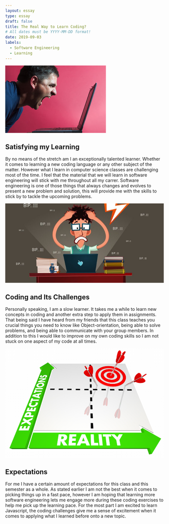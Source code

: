 ```yaml
---
layout: essay
type: essay
draft: false
title: The Real Way to Learn Coding?
# All dates must be YYYY-MM-DD format!
date: 2019-09-03
labels:
  - Software Engineering
  - Learning
---
```

<img class="ui medium top left image" src="../images/ragecoder.jpg">

## Satisfying my Learning

  By no means of the stretch am I an exceptionally talented learner. Whether it comes to learning a new coding language or any other subject of the matter. However what I learn in computer science classes are challenging most of the time. I feel that the material that we will learn in software engineering will stick with me throughout all my carrer. Software engineering is one of those things that always changes and evolves to present a new problem and solution, this will provide me with the skills to stick by to tackle the upcoming problems.
  
  <img class="ui medium top left image" src="../images/stresscoder.jpg">
  
## Coding and Its Challenges 

  Personally speaking, I am a slow learner. It takes me a while to learn new concepts in coding and another extra step to apply them in assignments. That being said I have heard from my friends that this class teaches you crucial things you need to know like Object-orientation, being able to solve problems, and being able to communicate with your group members. In addition to this I would like to improve on my own coding skills so I am not stuck on one aspect of my code at all times.
  
  <img class="ui medium top left image" src="../images/expectations.jpg">
  
## Expectations

 For me I have a certain amount of expectations for this class and this semester as a whole. As stated earlier I am not the best when it comes to picking things up in a fast pace, however I am hoping that learning more software engineering lets me engage more during these coding exercises to help me pick up the learning pace. For the most part I am excited to learn Javascript, the coding challenges give me a sense of excitement when it comes to applying what I learned before onto a new topic. 
  
